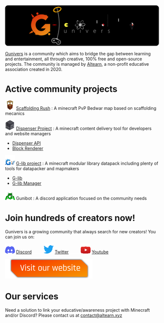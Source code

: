 ![](img/banner.png)

 [Gunivers](https://gunivers.net) is a community which aims to bridge the gap between learning and entertainment, all through creative, 100% free and open-source projects. The community is managed by [Altearn](https://altearn.xyz), a non-profit educative association created in 2020.

# Active community projects

![](img/Scaff32x.png) [Scaffolding Rush](https://github.com/Gunivers/Scaffolding-Rush) : A minecraft PvP Bedwar map based on scaffolding mecanics

![](img/Dispenser32x.png) [Dispenser Project](https://github.com/theogiraudet/Dispenser-API) : A minecraft content delivery tool for developers and website managers
  - [Dispenser API](https://github.com/theogiraudet/Dispenser-API)
  - [Block Renderer](https://github.com/theogiraudet/Minecraft-Block-Renderer)

![](img/Glib32x.png) [G-lib project](https://github.com/Gunivers/Glib) : A minecraft modular library datapack including plenty of tools for datapacker and mapmakers
  - [G-lib](https://github.com/Gunivers/Glib)
  - [G-lib Manager](https://github.com/Gunivers/Glib-Manager)

![](img/Gunibot32x.png) Gunibot : A discord application focused on the community needs

# Join hundreds of creators now!
Gunivers is a growing community that always search for new creators! You can join us on:

![](img/Discord32x.png) [Discord](https://discord.gg/E8qq6tN) ![](img/Spacer.png) ![](img/Twitter32x.png) [Twitter](https://twitter.com/Gunivers_) ![](img/Spacer.png) ![](img/Youtube32x.png) [Youtube](https://www.youtube.com/c/Gunivers)

[![](img/visit.png)](https://gunivers.net)

# Our services

Need a solution to link your educative/awareness project with Minecraft and/or Discord? Please contact us at contact@altearn.xyz